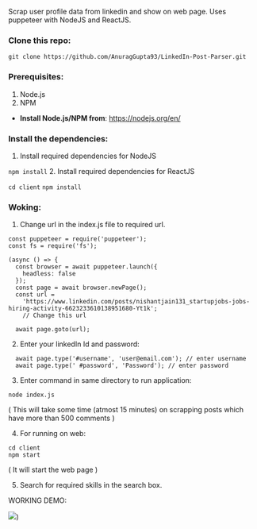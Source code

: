 Scrap user profile data from linkedin and show on web page.
Uses puppeteer with NodeJS and ReactJS.

### Clone this repo:

```git clone https://github.com/AnuragGupta93/LinkedIn-Post-Parser.git```

### Prerequisites:


1. Node.js
2. NPM

* **Install Node.js/NPM from**: https://nodejs.org/en/

### Install the dependencies:
1. Install required dependencies for NodeJS
   
  ```npm install```
2. Install required dependencies for ReactJS
   
   ```cd client```
   ```npm install```

### Woking:

1. Change url in the index.js file to required url.
   
```
const puppeteer = require('puppeteer');
const fs = require('fs');

(async () => {
  const browser = await puppeteer.launch({
    headless: false
  });
  const page = await browser.newPage();
  const url =
    'https://www.linkedin.com/posts/nishantjain131_startupjobs-jobs-hiring-activity-6623233610138951680-Yt1k'; 
    // Change this url

  await page.goto(url);
  ```
2. Enter your linkedIn Id and password:

```
  await page.type('#username', 'user@email.com'); // enter username
  await page.type(' #password', 'Password'); // enter password
```
3. Enter command in same directory to run application:

```node index.js```

(  This will take some time (atmost 15 minutes) on scrapping posts which have more than 500 comments )

4. For running on web:

```
cd client
npm start
```
( It will start the web page )

5. Search for required skills in the search box.

WORKING DEMO:

![](https://github.com/AnuragGupta93/LinkedIn-Post-Parser/blob/master/Screencast%20from%2029-01-20%2006:12:04%20PM%20IST.gif))
